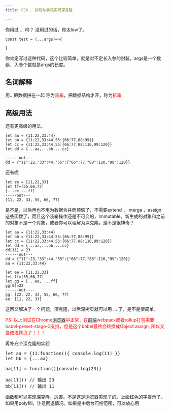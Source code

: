 ```yaml
---
title: ES6 … 拆箱与装箱实现深克隆

---
```

你用过 &#8230; 吗？ 没用过的话，你太low了。

<pre class="pure-highlightjs"><code class="">const test = (...args)=>{

}
</code></pre>

你肯定写过这种代码，这个比较简单，就是对不定长入参的封装，args是一个数组，入参个数就是args的长度。

## 名词解释

用&#8230;把数据拼在一起 称为<span style="color: #ff0000;">装箱</span>，把数据结构才开，称为<span style="color: #ff0000;">拆箱</span>

## 高级用法

还有更高级的用法，

<pre class="pure-highlightjs"><code class="">let aa = {11:22,33:44}
let bb = {11:22,33:44,55:{66:77,88:99}}
let cc = {11:22,33:44,55:{66:77,88:110,99:120}}
let dd = {...aa,...bb,...cc}

------out---
dd = {"11":22,"33":44,"55":{"66":77,"88":110,"99":120}}
</code></pre>

还有呢

<pre class="pure-highlightjs"><code class="">let ee = [11,22,33]
let ff=[55,66,77]
[...ee,...ff]
-----out---
[11, 22, 33, 55, 66, 77]
</code></pre>

是不是，以后再也不用为数据合并而烦恼了，不需要extend ， merge ，assign这些函数了，而且这个装箱操作还是不可变的，Immutable。新生成的对象和之前的对象不是一个对象，或者你可以理解为深克隆。是不是很神奇？

<pre class="pure-highlightjs"><code class="">let aa = {11:22,33:44}
let bb = {11:22,33:44,55:{66:77,88:99}}
let cc = {11:22,33:44,55:{66:77,88:110,99:120}}
let dd = {...aa,...bb,...cc}
dd[11] = 23
------out---
dd = {"11":23,"33":44,"55":{"66":77,"88":110,"99":120}}
aa = {11:22,33:44}
</code></pre>

<pre class="pure-highlightjs"><code class="">let ee = [11,22,33]
let ff=[55,66,77]
let gg = [...ee, ...ff]
gg[0]=22
------out----
gg: [22, 22, 33, 55, 66, 77]
ee: [11, 22, 33]
</code></pre>

这回又解决了一个问题，深克隆，以后深拷贝就可以用 &#8230; 了，是不是很简单。

<span style="color: #ff0000;">PS: 以上测试在Chrome[浏览器](https://www.w3cdoc.com)中正常，在[前端](https://www.w3cdoc.com)webpack或者rollup打包需要babel-preset-stage-3支持，但是这个babel最终会转换成Object.assign, 所以又变成浅拷贝了！！！</span>

再补充个深克隆的实验

<pre class="EnlighterJSRAW" data-enlighter-language="null">let aa = {11:function(){ console.log(11) }}
let bb = {...aa}

aa[11] = function(){console.log(23)}

aa[11]() // 输出 23
bb[11]() // 输出 11</pre>

函数都可以实现深克隆，厉害。不是这是[浏览器](https://www.w3cdoc.com)实现了的。上面红色的字提示了，如果用polyfill，注意回退情况。如果是中后台可控范围，可以放心用
